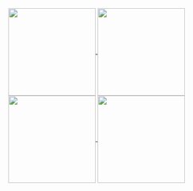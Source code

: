 <a href="https://github.com/bartekl1#gh-dark-mode-only">
  <img height=175 align="center" src="https://github-readme-stats.vercel.app/api?username=bartekl1&show_icons=true&theme=dark&custom_title=Bartek's%20Stats#gh-dark-mode-only" />
</a>
<a href="https://github.com/bartekl1#gh-dark-mode-only">
  <img height=175 align="center" src="https://github-readme-stats.vercel.app/api/top-langs/?username=bartekl1&theme=dark&hide=nsis&layout=compact#gh-dark-mode-only" />
</a>
<a href="https://github.com/bartekl1#gh-light-mode-only">
  <img height=175 align="center" src="https://github-readme-stats.vercel.app/api?username=bartekl1&show_icons=true&theme=default&custom_title=Bartek's%20Stats#gh-light-mode-only" />
</a>
<a href="https://github.com/bartekl1#gh-light-mode-only">
  <img height=175 align="center" src="https://github-readme-stats.vercel.app/api/top-langs/?username=bartekl1&theme=dafault&hide=nsis&layout=compact#gh-light-mode-only" />
</a>
